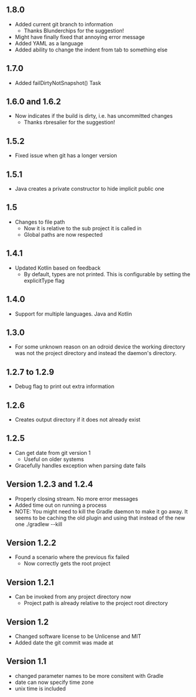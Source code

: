 ## 1.8.0

- Added current git branch to information
  * Thanks Blunderchips for the suggestion!
- Might have finally fixed that annoying error message
- Added YAML as a language
- Added ability to change the indent from tab to something else

## 1.7.0

- Added failDirtyNotSnapshot() Task

## 1.6.0 and 1.6.2

- Now indicates if the build is dirty, i.e. has uncommitted changes
  * Thanks rbresalier for the suggestion!

## 1.5.2

- Fixed issue when git has a longer version

## 1.5.1

- Java creates a private constructor to hide implicit public one

## 1.5

- Changes to file path
  * Now it is relative to the sub project it is called in
  * Global paths are now respected

## 1.4.1

- Updated Kotlin based on feedback
  * By default, types are not printed. This is configurable by setting the explicitType flag

## 1.4.0

- Support for multiple languages. Java and Kotlin

## 1.3.0

- For some unknown reason on an odroid device the working directory was
  not the project directory and instead the daemon's directory.

## 1.2.7 to 1.2.9

- Debug flag to print out extra information

## 1.2.6

- Creates output directory if it does not already exist

## 1.2.5

- Can get date from git version 1
  * Useful on older systems
- Gracefully handles exception when parsing date fails

## Version 1.2.3 and 1.2.4

- Properly closing stream. No more error messages
- Added time out on running a process
- NOTE: You might need to kill the Gradle daemon to make it go away. 
  It seems to be caching the old plugin and using that instead of the new one
  ./gradlew --kill

## Version 1.2.2

- Found a scenario where the previous fix failed
  * Now correctly gets the root project

## Version 1.2.1

- Can be invoked from any project directory now
  * Project path is already relative to the project root directory

## Version 1.2

- Changed software license to be Unlicense and MIT
- Added date the git commit was made at

## Version 1.1

- changed parameter names to be more consitent with Gradle
- date can now specify time zone
- unix time is included
